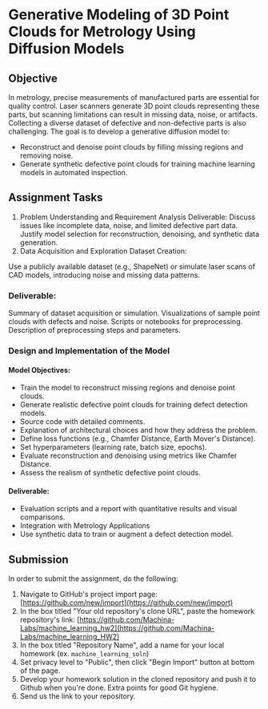 # Generative Modeling of 3D Point Clouds for Metrology Using Diffusion Models
## Objective
In metrology, precise measurements of manufactured parts are essential for quality control. Laser scanners generate 3D point clouds representing these parts, but scanning limitations can result in missing data, noise, or artifacts. Collecting a diverse dataset of defective and non-defective parts is also challenging. The goal is to develop a generative diffusion model to:

- Reconstruct and denoise point clouds by filling missing regions and removing noise.
- Generate synthetic defective point clouds for training machine learning models in automated inspection.

## Assignment Tasks
1. Problem Understanding and Requirement Analysis
Deliverable:
Discuss issues like incomplete data, noise, and limited defective part data.
Justify model selection for reconstruction, denoising, and synthetic data generation.
2. Data Acquisition and Exploration
Dataset Creation:

Use a publicly available dataset (e.g., ShapeNet) or simulate laser scans of CAD models, introducing noise and missing data patterns.

### Deliverable:
Summary of dataset acquisition or simulation.
Visualizations of sample point clouds with defects and noise.
Scripts or notebooks for preprocessing.
Description of preprocessing steps and parameters.

### Design and Implementation of the Model
#### Model Objectives:
- Train the model to reconstruct missing regions and denoise point clouds.
- Generate realistic defective point clouds for training defect detection models.
- Source code with detailed comments.
- Explanation of architectural choices and how they address the problem.
- Define loss functions (e.g., Chamfer Distance, Earth Mover's Distance).
- Set hyperparameters (learning rate, batch size, epochs).
- Evaluate reconstruction and denoising using metrics like Chamfer Distance.
- Assess the realism of synthetic defective point clouds.
#### Deliverable:
- Evaluation scripts and a report with quantitative results and visual comparisons.
- Integration with Metrology Applications
- Use synthetic data to train or augment a defect detection model.

## Submission
In order to submit the assignment, do the following:
1. Navigate to GitHub's project import page: [https://github.com/new/import](https://github.com/new/import)
2. In the box titled "Your old repository's clone URL", paste the homework repository's link: [https://github.com/Machina-Labs/machine_learning_hw2](https://github.com/Machina-Labs/machine_learning_HW2)
3. In the box titled "Repository Name", add a name for your local homework (ex. `machine_learning_soln`)
4. Set privacy level to "Public", then click "Begin Import" button at bottom of the page.
5. Develop your homework solution in the cloned repository and push it to Github when you're done. Extra points for good Git hygiene.
6. Send us the link to your repository.

